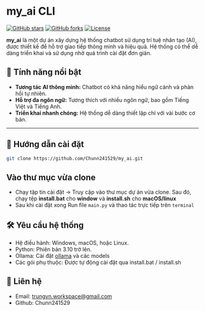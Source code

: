﻿# my_ai CLI 

[![GitHub stars](https://img.shields.io/github/stars/Chunn241529/my_ai?style=social)](https://github.com/Chunn241529/my_ai/stargazers)
[![GitHub forks](https://img.shields.io/github/forks/Chunn241529/my_ai?style=social)](https://github.com/Chunn241529/my_ai/network)
[![License](https://img.shields.io/badge/license-MIT-blue.svg)](https://github.com/Chunn241529/my_ai/blob/main/LICENSE)

**my_ai** là một dự án xây dựng hệ thống chatbot sử dụng trí tuệ nhân tạo (AI), được thiết kế để hỗ trợ giao tiếp thông minh và hiệu quả. Hệ thống có thể dễ dàng triển khai và sử dụng nhờ quá trình cài đặt đơn giản.

## 🌟 Tính năng nổi bật
- **Tương tác AI thông minh:** Chatbot có khả năng hiểu ngữ cảnh và phản hồi tự nhiên.  
- **Hỗ trợ đa ngôn ngữ:** Tương thích với nhiều ngôn ngữ, bao gồm Tiếng Việt và Tiếng Anh.  
- **Triển khai nhanh chóng:** Hệ thống dễ dàng thiết lập chỉ với vài bước cơ bản.  

---

## 🚀 Hướng dẫn cài đặt


```bash
git clone https://github.com/Chunn241529/my_ai.git
```
## Vào thư mục vừa clone
- Chạy tập tin cài đặt -> Truy cập vào thư mục dự án vừa clone. Sau đó, chạy tệp **install.bat** cho **window** và **install.sh** cho **macOS/linux**
- Sau khi cài đặt xong Run file `main.py` và thao tác trực tiếp trên `terminal`

## 🛠 Yêu cầu hệ thống
- Hệ điều hành: Windows, macOS, hoặc Linux.
- Python: Phiên bản 3.10 trở lên.
- Ollama: Cài đặt [ollama](https://ollama.com/download/OllamaSetup.exe) và các models
- Các gói phụ thuộc: Được tự động cài đặt qua install.bat / install.sh

## 📧 Liên hệ
- Email: trungvn.workspace@gmail.com
- Github: Chunn241529

